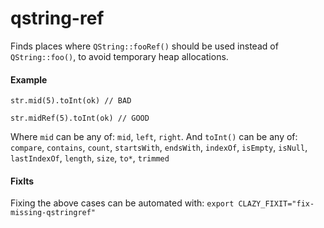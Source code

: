 # qstring-ref

Finds places where `QString::fooRef()` should be used instead of `QString::foo()`, to avoid temporary heap allocations.

#### Example

    str.mid(5).toInt(ok) // BAD

    str.midRef(5).toInt(ok) // GOOD

Where `mid` can be any of: `mid`, `left`, `right`.
And `toInt()` can be any of: `compare`, `contains`, `count`, `startsWith`, `endsWith`, `indexOf`, `isEmpty`, `isNull`, `lastIndexOf`, `length`, `size`, `to*`, `trimmed`

#### FixIts

Fixing the above cases can be automated with:
`export CLAZY_FIXIT="fix-missing-qstringref"`
